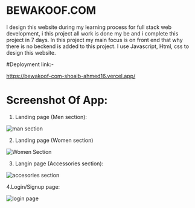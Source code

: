 # BEWAKOOF.COM
I design this website during my learning process for full stack web development, i this project all work is done my be  and i complete this project in 7 days. In this project my main focus is on front end that why there is no beckend is added to this project. I use Javascript, Html, css to design this website.

#Deployment link:-

https://bewakoof-com-shoaib-ahmed16.vercel.app/

# Screenshot Of App:

1. Landing page (Men section):


![man section](https://user-images.githubusercontent.com/96101435/167234416-c56f8209-e50f-4462-a68f-7b09399b9e8a.png)

2. Landing page (Women section) 

![Women Section](https://user-images.githubusercontent.com/96101435/167234445-ce23e1d5-6feb-4830-9b29-10aa1819886f.png)


3. Langin page (Accessories section):

![accesories section](https://user-images.githubusercontent.com/96101435/167234467-2f0e420d-fe4c-4b54-810e-37e0ed9ab08e.png)

4.Login/Signup page:

![login page](https://user-images.githubusercontent.com/96101435/167234478-4b700679-6f3e-41d9-892b-757d106a907c.png)


